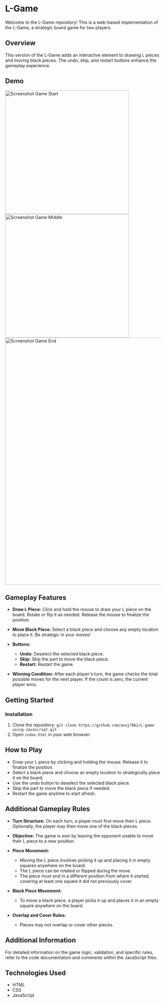 # L-Game

Welcome to the L-Game repository! This is a web-based implementation of the L-Game, a strategic board game for two players.

## Overview

This version of the L-Game adds an interactive element to drawing L pieces and moving black pieces. The undo, skip, and restart buttons enhance the gameplay experience.


## Demo

<img width="400" alt="Screenshot Game Start" src="https://github.com/anuj7862/L-game-using-Javascript/assets/66530079/8e55a5bf-29d7-43a6-b310-408b120c9f0e">
<img width="400" alt="Screenshot Game Middle" src="https://github.com/anuj7862/L-game-using-Javascript/assets/66530079/1322e02e-58c0-425a-9ea1-d5032de94a2c">
<img width="800" alt="Screenshot Game End" src="https://github.com/anuj7862/L-game-using-Javascript/assets/66530079/8b47e9bd-87dd-4ea8-a0be-706ed9a2b3b2">


## Gameplay Features

- **Draw L Piece:** Click and hold the mouse to draw your L piece on the board. Rotate or flip it as needed. Release the mouse to finalize the position.

- **Move Black Piece:** Select a black piece and choose any empty location to place it. Be strategic in your moves!

- **Buttons:**
  - **Undo:** Deselect the selected black piece.
  - **Skip:** Skip the part to move the black piece.
  - **Restart:** Restart the game.

- **Winning Condition:** After each player's turn, the game checks the total possible moves for the next player. If the count is zero, the current player wins.


## Getting Started

### Installation

1. Clone the repository: `git clone https://github.com/anuj7862/L-game-using-Javascript.git`
2. Open `index.html` in your web browser.

## How to Play

- Draw your L piece by clicking and holding the mouse. Release it to finalize the position.
- Select a black piece and choose an empty location to strategically place it on the board.
- Use the undo button to deselect the selected black piece.
- Skip the part to move the black piece if needed.
- Restart the game anytime to start afresh.

## Additional Gameplay Rules

- **Turn Structure:** On each turn, a player must first move their L piece. Optionally, the player may then move one of the black pieces.
  
- **Objective:** The game is won by leaving the opponent unable to move their L piece to a new position.

- **Piece Movement:** 
  - Moving the L piece involves picking it up and placing it in empty squares anywhere on the board.
  - The L piece can be rotated or flipped during the move.
  - The piece must end in a different position from where it started, covering at least one square it did not previously cover.
  
- **Black Piece Movement:**
  - To move a black piece, a player picks it up and places it in an empty square anywhere on the board.

- **Overlap and Cover Rules:**
  - Pieces may not overlap or cover other pieces.



## Additional Information

For detailed information on the game logic, validation, and specific rules, refer to the code documentation and comments within the JavaScript files.


## Technologies Used

- HTML
- CSS
- JavaScript

